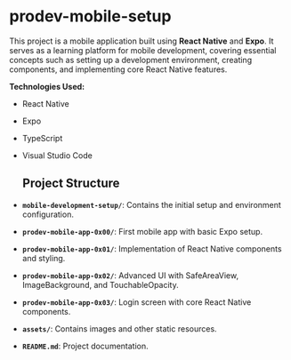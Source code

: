 # prodev-mobile-setup

This project is a mobile application built using **React Native** and **Expo**. It serves as a learning platform for mobile development, covering essential concepts such as setting up a development environment, creating components, and implementing core React Native features.

**Technologies Used:**
- React Native
- Expo
- TypeScript
- Visual Studio Code

  ## Project Structure

- **`mobile-development-setup/`**: Contains the initial setup and environment configuration.
- **`prodev-mobile-app-0x00/`**: First mobile app with basic Expo setup.
- **`prodev-mobile-app-0x01/`**: Implementation of React Native components and styling.
- **`prodev-mobile-app-0x02/`**: Advanced UI with SafeAreaView, ImageBackground, and TouchableOpacity.
- **`prodev-mobile-app-0x03/`**: Login screen with core React Native components.
- **`assets/`**: Contains images and other static resources.
- **`README.md`**: Project documentation.

